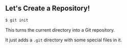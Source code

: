 ## Let's Create a Repository!

```sh
$ git init
```

This turns the current directory into a Git repository.

It just adds a `.git` directory with some special files in it.
